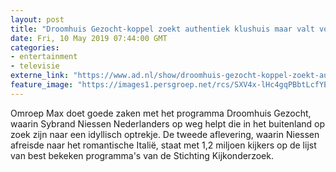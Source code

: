 ```yaml
---
layout: post
title: "Droomhuis Gezocht-koppel zoekt authentiek klushuis maar valt voor ‘sportkantine’"
date: Fri, 10 May 2019 07:44:00 GMT
categories: 
- entertainment 
- televisie 
externe_link: "https://www.ad.nl/show/droomhuis-gezocht-koppel-zoekt-authentiek-klushuis-maar-valt-voor-sportkantine~ae75211f/"
feature_image: "https://images1.persgroep.net/rcs/SXV4x-lHc4gqPBbtLcfYElzb7sc/diocontent/147817884/_fitwidth/400/?appId=21791a8992982cd8da851550a453bd7f&quality=0.7"
---
```


Omroep Max doet goede zaken met het programma Droomhuis Gezocht, waarin Sybrand Niessen Nederlanders op weg helpt die in het buitenland op zoek zijn naar een idyllisch optrekje. De tweede aflevering, waarin Niessen afreisde naar het romantische Italië, staat met 1,2 miljoen kijkers op de lijst van best bekeken programma's van de Stichting Kijkonderzoek.
